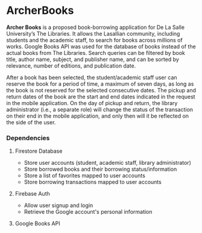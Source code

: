 # ArcherBooks

**Archer Books** is a proposed book-borrowing application for De La Salle University’s The Libraries. It allows the Lasallian community, including students and the academic staff, to search for books across millions of works. Google Books API was used for the database of books instead of the actual books from The Libraries. Search queries can be filtered by book title, author name, subject, and publisher name, and can be sorted by relevance, number of editions, and publication date.

After a book has been selected, the student/academic staff user can reserve the book for a period of time, a maximum of seven days, as long as the book is not reserved for the selected consecutive dates. The pickup and return dates of the book are the start and end dates indicated in the request in the mobile application. On the day of pickup and return, the library administrator (i.e., a separate role) will change the status of the transaction on their end in the mobile application, and only then will it be reflected on the side of the user.

### Dependencies
1. Firestore Database
    - Store user accounts (student, academic staff, library administrator)
    - Store borrowed books and their borrowing status/information
    - Store a list of favorites mapped to user accounts
    - Store borrowing transactions mapped to user accounts

2. Firebase Auth
    - Allow user signup and login
    - Retrieve the Google account's personal information
  
3. Google Books API
